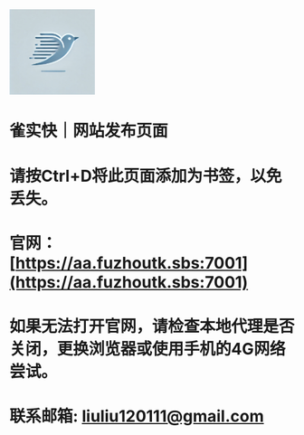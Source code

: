 <img src="/logo.jpg" width=30% >

# 雀实快｜网站发布页面
# 请按Ctrl+D将此页面添加为书签，以免丢失。

# 官网：[https://aa.fuzhoutk.sbs:7001](https://aa.fuzhoutk.sbs:7001)

# 如果无法打开官网，请检查本地代理是否关闭，更换浏览器或使用手机的4G网络尝试。

# 联系邮箱:  liuliu120111@gmail.com
